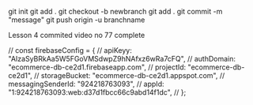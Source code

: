 git init
git add . 
git checkout -b newbranch
git add .
git commit -m "message"
git push origin -u branchname

Lesson 4 commited
video no 77 complete

// const firebaseConfig = {
//   apiKeyy: "AIzaSyBRkAa5W5FGoVMSdwpZ9hNAfxz6wRa7cFQ",
//   authDomain: "ecommerce-db-ce2d1.firebaseapp.com",
//   projectId: "ecommerce-db-ce2d1",
//   storageBucket: "ecommerce-db-ce2d1.appspot.com",
//   messagingSenderId: "924218763093",
//   appId: "1:924218763093:web:d37d1fbcc66c9abd14f1dc",
// };